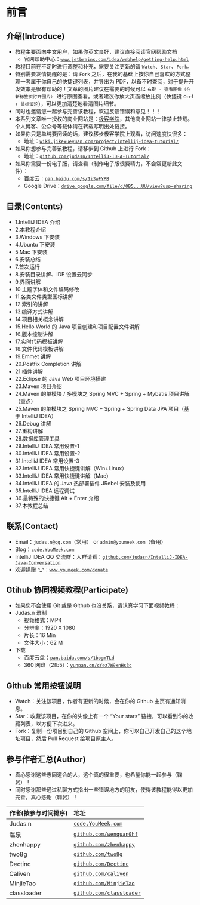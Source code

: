 # 前言

## 介绍(Introduce)

*   教程主要面向中文用户，如果你英文良好，建议直接阅读官网帮助文档
    *   官网帮助中心：[`www.jetbrains.com/idea/webhelp/getting-help.html`](http://www.jetbrains.com/idea/webhelp/getting-help.html)
*   教程目前在不定时进行调整和补充，需要关注更新的请 `Watch`、`Star`、`Fork`。
*   特别需要友情提醒的是：请 `Fork` 之后，在我的基础上按你自己喜欢的方式整理一套属于你自己的快捷键列表，并导出为 PDF，以备不时查阅，对于提升开发效率是很有帮助的！文章的图片建议在需要的时候可以 `右键 - 查看图像（在新标签页打开图片）` 进行原图查看。或者建议你放大页面缩放比例（快捷键 `Ctrl + 鼠标滚轮`），可以更加清楚地看清图片细节。
*   同时也邀请您一起参与完善该教程，欢迎反馈错误和意见！！！
*   本系列文章唯一授权的商业网站是：[极客学院](http://www.jikexueyuan.com/)，其他商业网站一律禁止转载。个人博客、公众号等载体请在转载写明出处链接。
*   如果你只是单纯要阅读的话，建议移步极客学院上观看，访问速度快很多：
    *   地址：[`wiki.jikexueyuan.com/project/intellij-idea-tutorial/`](http://wiki.jikexueyuan.com/project/intellij-idea-tutorial/)
*   如果你想参与完善该教程，请移步到 Github 上进行 Fork：
    *   地址：[`github.com/judasn/IntelliJ-IDEA-Tutorial/`](https://github.com/judasn/IntelliJ-IDEA-Tutorial/)
*   如果你需要一份电子版，请查看（制作电子版很费精力，不会常更新此文件）：
    *   百度云：[`pan.baidu.com/s/1i3wFYPB`](http://pan.baidu.com/s/1i3wFYPB)
    *   Google Drive：[`drive.google.com/file/d/0B5...UU/view?usp=sharing`](https://drive.google.com/file/d/0B5gjjw8peC5Sa19vVEswbTRYYUU/view?usp=sharing "Google Drive")

## 目录(Contents)

*   1.IntelliJ IDEA 介绍
*   2.本教程介绍
*   3.Windows 下安装
*   4.Ubuntu 下安装
*   5.Mac 下安装
*   6.安装总结
*   7.首次运行
*   8.安装目录讲解、IDE 设置云同步
*   9.界面讲解
*   10.主题字体和文件编码修改
*   11.各类文件类型图标讲解
*   12.索引的讲解
*   13.编译方式讲解
*   14.项目相关概念讲解
*   15.Hello World 的 Java 项目创建和项目配置文件讲解
*   16.版本控制讲解
*   17.实时代码模板讲解
*   18.文件代码模板讲解
*   19.Emmet 讲解
*   20.Postfix Completion 讲解
*   21.插件讲解
*   22.Eclipse 的 Java Web 项目环境搭建
*   23.Maven 项目介绍
*   24.Maven 的单模块 / 多模块之 Spring MVC + Spring + Mybatis 项目讲解（重点）
*   25.Maven 的单模块之 Spring MVC + Spring + Spring Data JPA 项目（基于 IntelliJ IDEA）
*   26.Debug 讲解
*   27.重构讲解
*   28.数据库管理工具
*   29.IntelliJ IDEA 常用设置-1
*   30.IntelliJ IDEA 常用设置-2
*   31.IntelliJ IDEA 常用设置-3
*   32.IntelliJ IDEA 常用快捷键讲解（Win+Linux）
*   33.IntelliJ IDEA 常用快捷键讲解（Mac）
*   34.IntelliJ IDEA 的 Java 热部署插件 JRebel 安装及使用
*   35.IntelliJ IDEA 远程调试
*   36.最特殊的快捷键 Alt + Enter 介绍
*   37.本教程总结

## 联系(Contact)

*   Email：`judas.n@qq.com`（常用） or `admin@youmeek.com`（备用）
*   Blog：[`code.YouMeek.com`](http://code.YouMeek.com)
*   IntelliJ IDEA QQ 交流群：入群请看：[`github.com/judasn/IntelliJ-IDEA-Java-Conversation`](https://github.com/judasn/IntelliJ-IDEA-Java-Conversation)
*   欢迎捐赠 ^_^：[`www.youmeek.com/donate`](http://www.youmeek.com/donate)

## Gtihub 协同视频教程(Participate)

*   如果您不会使用 Git 或是 Github 也没关系，请认真学习下面视频教程：
*   Judas.n 录制
    *   视频格式：MP4
    *   分辨率：1920 X 1080
    *   片长：16 Min
    *   文件大小：62 M
*   下载
    *   百度云盘：[`pan.baidu.com/s/1bogmTLd`](http://pan.baidu.com/s/1bogmTLd)
    *   360 网盘（2fb5）：[`yunpan.cn/cYez7W9xnHs3c`](https://yunpan.cn/cYez7W9xnHs3c)

## Github 常用按钮说明

*   Watch：关注该项目，作者有更新的时候，会在你的 Github 主页有通知消息。
*   Star：收藏该项目，在你的头像上有一个 “Your stars” 链接，可以看到你的收藏列表，以方便下次进来。
*   Fork：复制一份项目到自己的 Github 空间上，你可以自己开发自己的这个地址项目，然后 Pull Request 给项目原主人。

## 参与作者汇总(Author)

*   真心感谢这些志同道合的人，这个真的很重要，也希望你能一起参与（鞠躬）！
*   同时感谢那些通过私聊方式指出一些错误地方的朋友，使得该教程能得以更加完善，真心感谢（鞠躬）！

| 作者(按参与时间排序) | 地址 |
| :-- | :-- |
| Judas.n | [`code.YouMeek.com`](http://code.YouMeek.com) |
| 温泉 | [`github.com/wenquan0hf`](https://github.com/wenquan0hf) |
| zhenhappy | [`github.com/zhenhappy`](https://github.com/zhenhappy) |
| two8g | [`github.com/two8g`](https://github.com/two8g) |
| Dectinc | [`github.com/Dectinc`](https://github.com/Dectinc) |
| Caliven | [`github.com/caliven`](https://github.com/caliven) |
| MinjieTao | [`github.com/MinjieTao`](https://github.com/MinjieTao) |
| classloader | [`github.com/classloader`](https://github.com/classloader) |